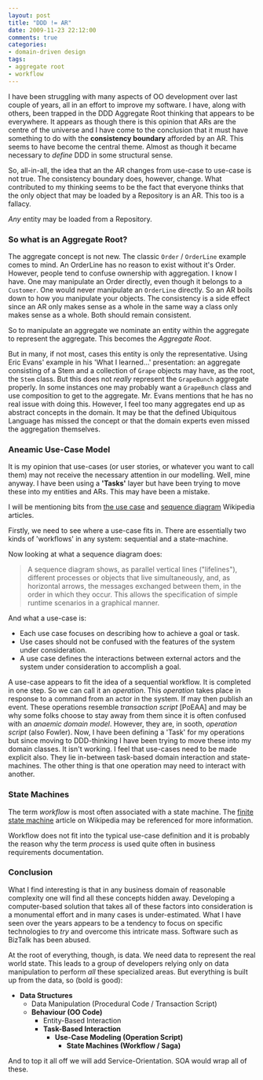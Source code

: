 ```yaml
---
layout: post
title: "DDD != AR"
date: 2009-11-23 22:12:00
comments: true
categories: 
- domain-driven design
tags:
- aggregate root
- workflow
---
```


I have been struggling with many aspects of OO development over last couple of years, all in an effort to improve my software. I have, along with others, been trapped in the DDD Aggregate Root thinking that appears to be everywhere. It appears as though there is this opinion that ARs are the centre of the universe and I have come to the conclusion that it must have something to do with the **consistency boundary** afforded by an AR. This seems to have become the central theme. Almost as though it became necessary to _define_ DDD in some structural sense.

So, all-in-all, the idea that an the AR changes from use-case to use-case is not true. The consistency boundary does, however, change. What contributed to my thinking seems to be the fact that everyone thinks that the only object that may be loaded by a Repository is an AR. This too is a fallacy.

_Any_ entity may be loaded from a Repository.

### So what is an Aggregate Root?

The aggregate concept is not new. The classic `Order` / `OrderLine` example comes to mind. An OrderLine has no reason to exist without it's Order. However, people tend to confuse ownership with aggregation. I know I have. One may manipulate an Order directly, even though it belongs to a `Customer`. One would never manipulate an `OrderLine` directly. So an AR boils down to how you manipulate your objects. The consistency is a side effect since an AR only makes sense as a whole in the same way a class only makes sense as a whole. Both should remain consistent.

So to manipulate an aggregate we nominate an entity within the aggregate to represent the aggregate. This becomes the *Aggregate Root*.

But in many, if not most, cases this entity is only the representative. Using Eric Evans' example in his 'What I learned...' presentation: an aggregate consisting of a Stem and a collection of `Grape` objects may have, as the root, the `Stem` class. But this does not *really* represent the `GrapeBunch` aggregate properly. In some instances one may probably want a `GrapeBunch` class and use composition to get to the aggregate. Mr. Evans mentions that he has no real issue with doing this. However, I feel too many aggregates end up as abstract concepts in the domain. It may be that the defined Ubiquitous Language has missed the concept or that the domain experts even missed the aggregation themselves.

### Aneamic Use-Case Model

It is my opinion that use-cases (or user stories, or whatever you want to call them) may not receive the necessary attention in our modelling. Well, mine anyway. I have been using a **'Tasks'** layer but have been trying to move these into my entities and ARs. This may have been a mistake.

I will be mentioning bits from [the use case](http://en.wikipedia.org/wiki/Use_case) and [sequence diagram](http://en.wikipedia.org/wiki/Sequence_diagram) Wikipedia articles.

Firstly, we need to see where a use-case fits in. There are essentially two kinds of 'workflows' in any system: sequential and a state-machine.

Now looking at what a sequence diagram does:

> A sequence diagram shows, as parallel vertical lines ("lifelines"), different processes or objects that live simultaneously, and, as horizontal arrows, the messages exchanged between them, in the order in which they occur. This allows the specification of simple runtime scenarios in a graphical manner.

And what a use-case is:

- Each use case focuses on describing how to achieve a goal or task.
- Use cases should not be confused with the features of the system under consideration.
- A use case defines the interactions between external actors and the system under consideration to accomplish a goal.

A use-case appears to fit the idea of a sequential workflow. It is completed in one step. So we can call it an *operation*. This *operation* takes place in response to a command from an actor in the system. If may then publish an event. These operations resemble *transaction script* [PoEAA] and may be why some folks choose to stay away from them since it is often confused with an *anaemic domain model*. However, they are, in sooth, *operation script* (also Fowler). Now, I have been defining a 'Task' for my operations but since moving to DDD-thinking I have been trying to move these into my domain classes. It isn't working. I feel that use-cases need to be made explicit also. They lie in-between task-based domain interaction and state-machines. The other thing is that one operation may need to interact with another.

### State Machines

The term *workflow* is most often associated with a state machine. The [finite state machine](http://en.wikipedia.org/wiki/State_machine) article on Wikipedia may be referenced for more information.

Workflow does not fit into the typical use-case definition and it is probably the reason why the term *process* is used quite often in business requirements documentation.

### Conclusion

What I find interesting is that in any business domain of reasonable complexity one will find all these concepts hidden away. Developing a computer-based solution that takes all of these factors into consideration is a monumental effort and in many cases is under-estimated. What I have seen over the years appears to be a tendency to focus on specific technologies to *try* and overcome this intricate mass. Software such as BizTalk has been abused.

At the root of everything, though, is data. We need data to represent the real world state. This leads to a group of developers relying only on data manipulation to perform *all* these specialized areas. But everything is built up from the data, so (bold is good):

- **Data Structures**
	- Data Manipulation (Procedural Code / Transaction Script)
	- **Behaviour (OO Code)**
		- Entity-Based Interaction
		- **Task-Based Interaction**
			- **Use-Case Modeling (Operation Script)**
				- **State Machines (Workflow / Saga)**

And to top it all off we will add Service-Orientation. SOA would wrap all of these.





